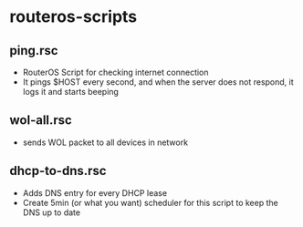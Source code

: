 routeros-scripts
============

## ping.rsc
- RouterOS Script for checking internet connection
- It pings $HOST every second, and when the server does not respond, it logs it and starts beeping

## wol-all.rsc
- sends WOL packet to all devices in network

## dhcp-to-dns.rsc
- Adds DNS entry for every DHCP lease
- Create 5min (or what you want) scheduler for this script to keep the DNS up to date